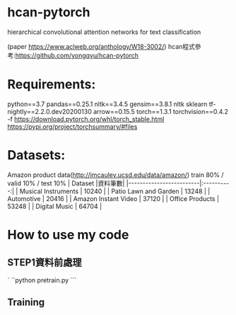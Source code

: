 # hcan-pytorch
hierarchical convolutional attention networks for text classification

(paper https://www.aclweb.org/anthology/W18-3002/)
hcan程式參考:https://github.com/yongqyu/hcan-pytorch


# Requirements:
python==3.7
pandas==0.25.1
nltk==3.4.5
gensim==3.8.1
nltk
sklearn
tf-nightly==2.2.0.dev20200130
arrow==0.15.5
torch==1.3.1 torchvision==0.4.2 -f https://download.pytorch.org/whl/torch_stable.html
https://pypi.org/project/torchsummary/#files

# Datasets:
Amazon product data(http://jmcauley.ucsd.edu/data/amazon/)
train 80% / valid 10% / test  10% 
| Dataset                 |資料筆數|
|-------------------------|:----------:|
| Musical Instruments     |   10240   |
| Patio Lawn and Garden   |   13248   |
| Automotive              |   20416   |
| Amazon Instant Video    |   37120   |
| Office Products         |   53248   |
| Digital Music           |   64704   |



# How to use my code
## STEP1資料前處理
` ``python pretrain.py     ``` 


## Training


